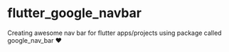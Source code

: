# flutter_google_navbar
Creating awesome nav bar for flutter apps/projects using package called google_nav_bar ♥
